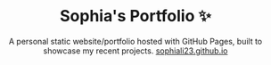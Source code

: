 <!-- PROJECT LOGO -->
<br />
<p align="center">
  <h1 align="center">Sophia's Portfolio ✨</h1>

  <p align="center">
    A personal static website/portfolio hosted with GitHub Pages, built to showcase my recent projects.
    <a href="https://hashirshoaeb.github.io">sophiali23.github.io</a>
    <br />
  </p>
</p>
